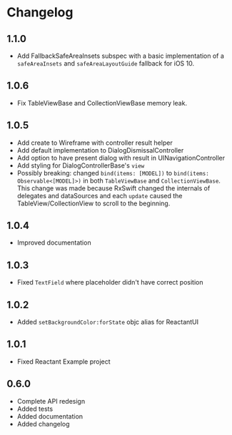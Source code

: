 # Changelog

## 1.1.0
* Add FallbackSafeAreaInsets subspec with a basic implementation of a `safeAreaInsets` and `safeAreaLayoutGuide` fallback for iOS 10.

## 1.0.6
* Fix TableViewBase and CollectionViewBase memory leak.

## 1.0.5
* Add create to Wireframe with controller result helper
* Add default implementation to DialogDismissalController
* Add option to have present dialog with result in UINavigationController
* Add styling for DialogControllerBase's `view`
* Possibly breaking: changed `bind(items: [MODEL])` to `bind(items: Observable<[MODEL]>)` in both `TableViewBase` and `CollectionViewBase`. This change was made because RxSwift changed the internals of delegates and dataSources and each `update` caused the TableView/CollectionView to scroll to the beginning.

## 1.0.4
* Improved documentation

## 1.0.3
* Fixed `TextField` where placeholder didn't have correct position

## 1.0.2
* Added `setBackgroundColor:forState` objc alias for ReactantUI

## 1.0.1
* Fixed Reactant Example project

## 0.6.0

* Complete API redesign
* Added tests
* Added documentation
* Added changelog
